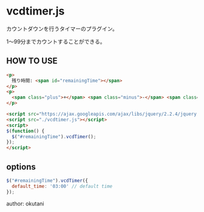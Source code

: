 # vcdtimer.js

カウントダウンを行うタイマーのプラグイン。

1～99分までカウントすることができる。

## HOW TO USE

```html
<p>
  残り時間: <span id="remainingTime"></span>
</p>
<p>
  <span class="plus">+</span> <span class="minus">-</span> <span class="reset">reset</span> <span class="action">start</span>
</p>

<script src="https://ajax.googleapis.com/ajax/libs/jquery/2.2.4/jquery.min.js"></script>
<script src="./vcdtimer.js"></script>
<script>
$(function() {
  $("#remainingTime").vcdTimer();
});
</script>
```

## options

```javascript
$("#remainingTime").vcdTimer({
  default_time: '03:00' // default time
});
```

author: okutani
